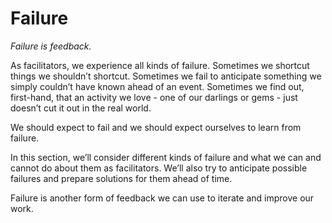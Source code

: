 # Failure

*Failure is feedback.*

As facilitators, we experience all kinds of failure. Sometimes we shortcut things we shouldn’t shortcut. Sometimes we fail to anticipate something we simply couldn’t have known ahead of an event. Sometimes we find out, first-hand, that an activity we love - one of our darlings or gems -  just doesn’t cut it out in the real world.

We should expect to fail and we should expect ourselves to learn from failure.

In this section, we’ll consider different kinds of failure and what we can and cannot do about them as facilitators. We’ll also try to anticipate possible failures and prepare solutions for them ahead of time.

Failure is another form of feedback we can use to iterate and improve our work.
